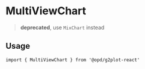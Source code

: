 # MultiViewChart

> **deprecated**, use `MixChart` instead

## Usage

```tsx | pure
import { MultiViewChart } from '@opd/g2plot-react'
```

<API src="../../src/plots/multi-view/index.tsx" />
